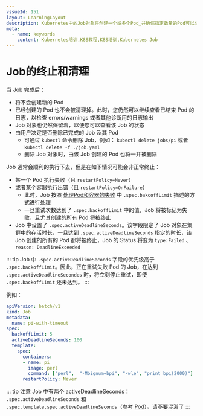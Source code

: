 ```yaml
---
vssueId: 151
layout: LearningLayout
description: Kubernetes中的Job对象将创建一个或多个Pod_并确保指定数量的Pod可以成功执行到进程正常结束_本文描述Job如何终止和清理
meta:
  - name: keywords
    content: Kubernetes培训,K8S教程,K8S培训,Kubernetes Job
---
```


# Job的终止和清理

<AdSenseTitle>

</AdSenseTitle>

当 Job 完成后：
* 将不会创建新的 Pod
* 已经创建的 Pod 也不会被清理掉。此时，您仍然可以继续查看已结束 Pod 的日志，以检查 errors/warnings 或者其他诊断用的日志输出
* Job 对象也仍然保留着，以便您可以查看该 Job 的状态
* 由用户决定是否删除已完成的 Job 及其 Pod
  * 可通过 `kubectl` 命令删除 Job，例如： `kubectl delete jobs/pi` 或者 `kubectl delete -f ./job.yaml`
  * 删除 Job 对象时，由该 Job 创建的 Pod 也将一并被删除

Job 通常会顺利的执行下去，但是在如下情况可能会非正常终止：
* 某一个 Pod 执行失败（且 `restartPolicy=Never`）
* 或者某个容器执行出错（且 `restartPolicy=OnFailure`）
  * 此时，Job 按照 [处理Pod和容器的失败](./failure.html) 中 `.spec.bakcoffLimit` 描述的方式进行处理
  * 一旦重试次数达到了 `.spec.backoffLimit` 中的值，Job 将被标记为失败，且尤其创建的所有 Pod 将被终止
* Job 中设置了 `.spec.activeDeadlineSeconds`。该字段限定了 Job 对象在集群中的存活时长，一旦达到 `.spec.activeDeadlineSeconds` 指定的时长，该 Job 创建的所有的 Pod 都将被终止，Job 的 Status 将变为 `type:Failed` 、 `reason: DeadlineExceeded`

::: tip
Job 中 `.spec.activeDeadlineSeconds` 字段的优先级高于 `.spec.backoffLimit`。因此，正在重试失败 Pod 的 Job，在达到 `.spec.activeDeadlineSecondes` 时，将立刻停止重试，即使 `.spec.backoffLimit` 还未达到。
:::

例如：

``` yaml
apiVersion: batch/v1
kind: Job
metadata:
  name: pi-with-timeout
spec:
  backoffLimit: 5
  activeDeadlineSeconds: 100
  template:
    spec:
      containers:
      - name: pi
        image: perl
        command: ["perl",  "-Mbignum=bpi", "-wle", "print bpi(2000)"]
      restartPolicy: Never
```

::: tip 注意
Job 中有两个 activeDeadlineSeconds： `.spec.activeDeadlineSeconds` 和 `.spec.template.spec.activeDeadlineSeconds`（参考 [Pod](/learning/k8s-intermediate/workload/init-container.html#初始化容器的行为)）。请不要混淆了
:::
